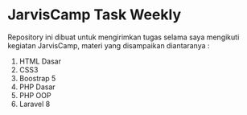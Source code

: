 
# JarvisCamp Task Weekly

Repository ini dibuat untuk mengirimkan tugas selama saya mengikuti kegiatan JarvisCamp, materi yang disampaikan diantaranya :
1. HTML Dasar
2. CSS3
4. Boostrap 5
5. PHP Dasar
6. PHP OOP
7. Laravel 8

